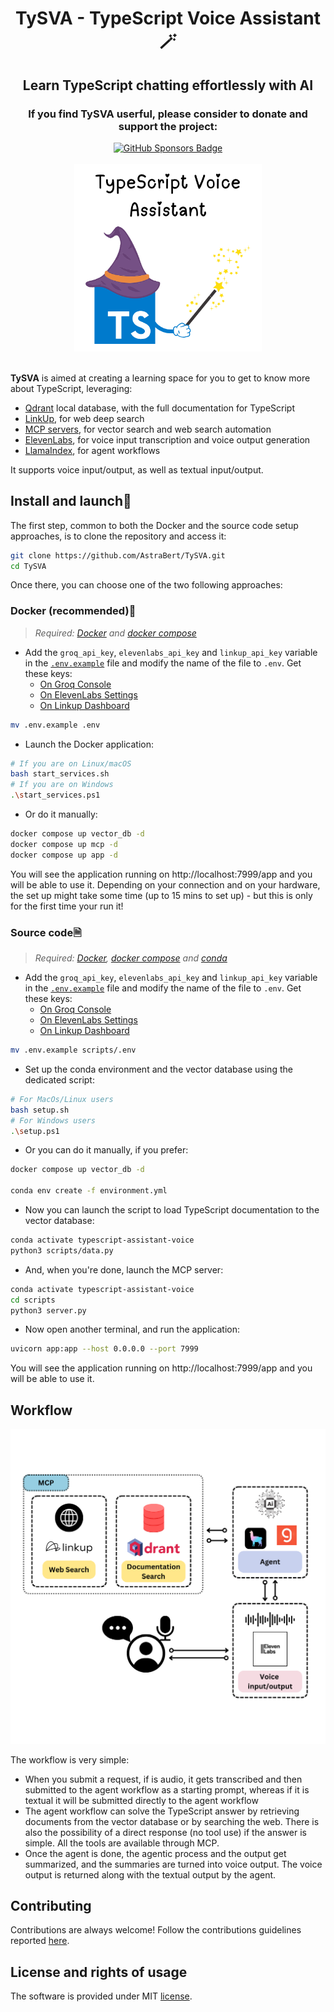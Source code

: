 <h1 align="center">TySVA - TypeScript Voice Assistant🪄</h1>

<h2 align="center">Learn TypeScript chatting effortlessly with AI</h2>

<div align="center">
    <h3>If you find TySVA userful, please consider to donate and support the project:</h3>
    <a href="https://github.com/sponsors/AstraBert"><img src="https://img.shields.io/badge/sponsor-30363D?style=for-the-badge&logo=GitHub-Sponsors&logoColor=#EA4AAA" alt="GitHub Sponsors Badge"></a>
</div>
<br>
<div align="center">
    <img src="logo.png" alt="TySVA Logo" width=300 height=300>
</div>
<br>

**TySVA** is aimed at creating a learning space for you to get to know more about TypeScript, leveraging:

- [Qdrant](https://qdrant.tech) local database, with the full documentation for TypeScript
- [LinkUp](https://linkup.so/), for web deep search
- [MCP servers](https://modelcontextprotocol.io/introduction), for vector search and web search automation
- [ElevenLabs](https://elevenlabs.io/), for voice input transcription and voice output generation
- [LlamaIndex](https://www.llamaindex.ai), for agent workflows

It supports voice input/output, as well as textual input/output. 

## Install and launch🚀

The first step, common to both the Docker and the source code setup approaches, is to clone the repository and access it:

```bash
git clone https://github.com/AstraBert/TySVA.git
cd TySVA
```

Once there, you can choose one of the two following approaches:

### Docker (recommended)🐋

> _Required: [Docker](https://docs.docker.com/desktop/) and [docker compose](https://docs.docker.com/compose/)_

- Add the `groq_api_key`, `elevenlabs_api_key` and `linkup_api_key` variable in the [`.env.example`](./.env.example) file and modify the name of the file to `.env`. Get these keys:
    + [On Groq Console](https://console.groq.com/keys)
    + [On ElevenLabs Settings](https://elevenlabs.io/app/settings/api-keys)
    + [On Linkup Dashboard](https://app.linkup.so/api-keys)

```bash
mv .env.example .env
```

- Launch the Docker application:

```bash
# If you are on Linux/macOS
bash start_services.sh
# If you are on Windows
.\start_services.ps1
```

- Or do it manually:

```bash
docker compose up vector_db -d
docker compose up mcp -d
docker compose up app -d
```

You will see the application running on http://localhost:7999/app and you will be able to use it. Depending on your connection and on your hardware, the set up might take some time (up to 15 mins to set up) - but this is only for the first time your run it!

### Source code🗎

> _Required: [Docker](https://docs.docker.com/desktop/), [docker compose](https://docs.docker.com/compose/) and [conda](https://anaconda.org/anaconda/conda)_

- Add the `groq_api_key`, `elevenlabs_api_key` and `linkup_api_key` variable in the [`.env.example`](./.env.example) file and modify the name of the file to `.env`. Get these keys:
    + [On Groq Console](https://console.groq.com/keys)
    + [On ElevenLabs Settings](https://elevenlabs.io/app/settings/api-keys)
    + [On Linkup Dashboard](https://app.linkup.so/api-keys)

```bash
mv .env.example scripts/.env
```

- Set up the conda environment and the vector database using the dedicated script:

```bash
# For MacOs/Linux users
bash setup.sh
# For Windows users
.\setup.ps1
```

- Or you can do it manually, if you prefer:

```bash
docker compose up vector_db -d

conda env create -f environment.yml
```

- Now you can launch the script to load TypeScript documentation to the vector database:

```bash
conda activate typescript-assistant-voice
python3 scripts/data.py
```

- And, when you're done, launch the MCP server:


```bash
conda activate typescript-assistant-voice
cd scripts
python3 server.py
```

- Now open another terminal, and run the application:

```bash
uvicorn app:app --host 0.0.0.0 --port 7999
```

You will see the application running on http://localhost:7999/app and you will be able to use it.

## Workflow

![workflow](workflow.png)

The workflow is very simple:

- When you submit a request, if is audio, it gets transcribed and then submitted to the agent workflow as a starting prompt, whereas if it is textual it will be submitted directly to the agent workflow
- The agent workflow can solve the TypeScript answer by retrieving documents from the vector database or by searching the web. There is also the possibility of a direct response (no tool use) if the answer is simple. All the tools are available through MCP. 
- Once the agent is done, the agentic process and the output get summarized, and the summaries are turned into voice output. The voice output is returned along with the textual output by the agent.

## Contributing

Contributions are always welcome! Follow the contributions guidelines reported [here](CONTRIBUTING.md).

## License and rights of usage

The software is provided under MIT [license](./LICENSE).
